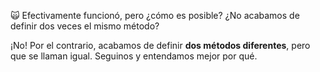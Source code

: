 :scream_cat: Efectivamente funcionó, pero ¿cómo es posible? ¿No acabamos de definir dos veces el mismo método?

¡No! Por el contrario, acabamos de definir **dos métodos diferentes**, pero que se llaman igual. Seguinos y entendamos mejor por qué.